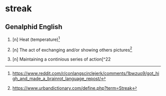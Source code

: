 # streak
## Genalphid English

1. [n] Heat (temperature)[^1]

2. [n] The act of exchanging and/or showing others pictures[^2]

3. [n] Maintaining a continious series of action[^22

[^1]: <https://www.reddit.com/r/conlangscirclejerk/comments/1bwzuo9/got_high_and_made_a_brainrot_language_repost/>
[^2]: <https://www.urbandictionary.com/define.php?term=Streak>
